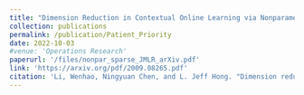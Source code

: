 ```yaml
---
title: "Dimension Reduction in Contextual Online Learning via Nonparametric Variable Selection."
collection: publications
permalink: /publication/Patient_Priority
date: 2022-10-03
#venue: 'Operations Research'
paperurl: '/files/nonpar_sparse_JMLR_arXiv.pdf'
link: 'https://arxiv.org/pdf/2009.08265.pdf'
citation: 'Li, Wenhao, Ningyuan Chen, and L. Jeff Hong. "Dimension reduction in contextual online learning via nonparametric variable selection." arXiv preprint arXiv:2009.08265 (2020).'
---
```

